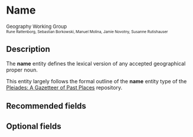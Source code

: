 # Name
<font size=2>Geography Working Group</font></br><font size=1>Rune Rattenborg, Sebastian Borkowski, Manuel Molina, Jamie Novotny,  Susanne Rutishauser</font>

## Description
The **name** entity defines the lexical version of any accepted geographical proper noun.

This entity largely follows the formal outline of the **name** entity type of the [Pleiades: A Gazetteer of Past Places](pleiades.stoa.org) repository.

## Recommended fields

## Optional fields
